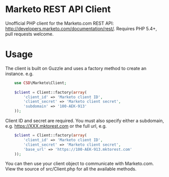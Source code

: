 Marketo REST API Client
================

Unofficial PHP client for the Marketo.com REST API: http://developers.marketo.com/documentation/rest/. Requires PHP 5.4+, pull requests welcome.

Usage
================

The client is built on Guzzle and uses a factory method to create an instance. e.g.

```php
    use CSD\Marketo\Client;
    
    $client = Client::factory(array(
        'client_id' => 'Marketo client ID',
        'client_secret' => 'Marketo client secret',
        'subdomain' => '100-AEK-913'
    ));
```

Client ID and secret are required. You must also specify either a subdomain, e.g. https://XXX.mktorest.com or the full url, e.g. 

```php
    $client = Client::factory(array(
        'client_id' => 'Marketo client ID',
        'client_secret' => 'Marketo client secret',
        'base_url' => 'https://100-AEK-913.mktorest.com'
    ));
```
    
You can then use your client object to communicate with Marketo.com. View the source of src/Client.php for all the available methods.

